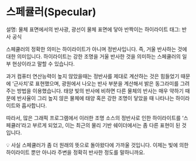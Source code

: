 # 스페큘러(Specular)

설명: 물체 표면에서의 반사광, 광선이 물체 표면에 닿아 반짝이는 하이라이트
태그: 반사 공식

스페큘러의 정확한 의미는 하이라이트가 아니며 정반사입니다. 즉, 거울 반사하는 것에 대한 의미입니다. 하이라이트는 강한 조명을 거울 반사한 것을 의미하는 스페큘러의 일부 현상이라고 말할 수 있습니다.

과거 컴퓨터 연산능력이 높지 않았을때는 정반사를 제대로 계산하는 것은 힘들었기 때문에 ‘근사치’로 표현했으며, 광원에서 나오는 반사 부분을 계산해서 밝은 동그라미를 그려주는 방법을 이용했습니다. 태양 빛의 반사에 비하면 다른 물체의 반사는 매우 약하기 때문에 반사율이 그리 높지 않은 물체에 태양 혹은 강한 조명이 닿았을 때 나타나는 하이라이트와 흡사합니다. 

따라서, 많은 그래픽 프로그램에서 이러한 조명 소스의 정반사로 인한 하이라이트를 ‘스페큘러’라고 부르게 되었고, 이는 최근의 물리 기반 쉐이더에서는 좀 다른 표현이 된 것입니다. 

<aside>
💡 사실 스페큘러가 좀 더 원래의 뜻으로 돌아왔다에 가까울 것입니다. 이제는 빛에 의한 하이라이트 뿐만 아니라 주변을 정확히 반사한 정도를 말하니까요.

</aside>